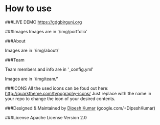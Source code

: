 
# How to use

###LIVE DEMO
<a href="https://gdgbirgunj.org">https://gdgbirgunj.org</a>

###Images
Images are in '/img/portfolio'

###About

Images are in '/img/about/'

###Team

Team members and info are in '_config.yml'

Images are in '/img/team/'



###ICONS
All the used icons can be foud out here: http://quarktheme.com/typography-icons/
Just replace with the name in your repo to change the icon of your desired contents.


###Designed & Maintained by
<a href="https://about.me/dipeshkumar">Dipesh Kumar</a> (google.com/+DipeshKumar)

###License
Apache License Version 2.0

